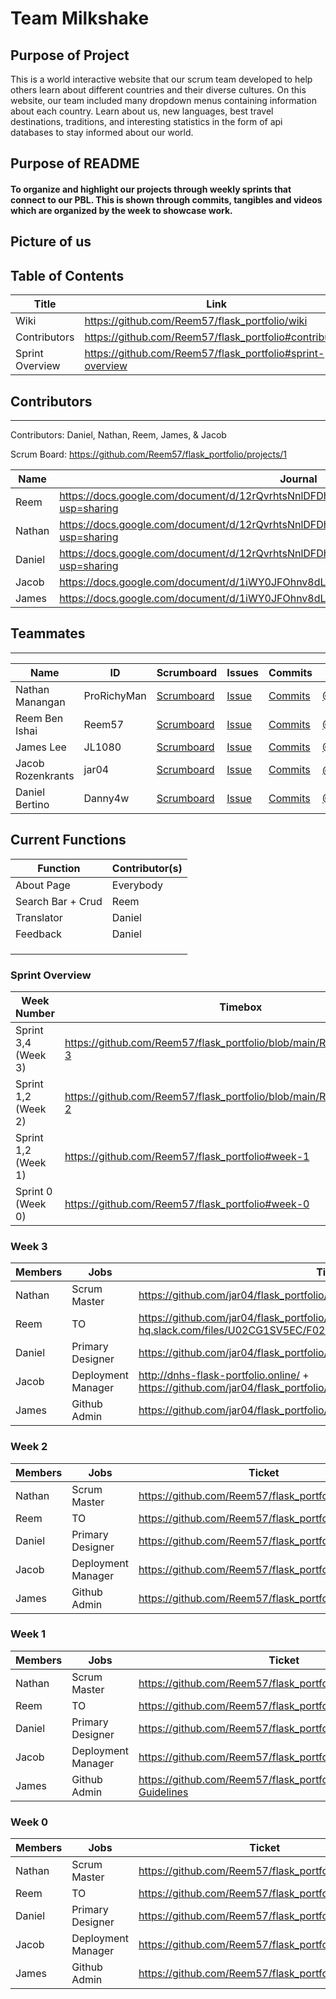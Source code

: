 # Team Milkshake

## Purpose of Project
This is a world interactive website that our scrum team developed to help others learn about different countries and their diverse cultures. On this website, our team included many dropdown menus containing information about each country. Learn about us, new languages, best travel destinations, traditions, and interesting statistics in the form of api databases to stay informed about our world.

## Purpose of README
#### To organize and highlight our projects through weekly sprints that connect to our PBL. This is shown through commits, tangibles and videos which are organized by the week to showcase work.

## Picture of us


## Table of Contents
| Title | Link |
| ---------------- | ------------------------------------------------------------------------------------------------------------ |
| Wiki | https://github.com/Reem57/flask_portfolio/wiki |
| Contributors | https://github.com/Reem57/flask_portfolio#contributors |
| Sprint Overview | https://github.com/Reem57/flask_portfolio#sprint-overview |


## Contributors
---------------------------------------

Contributors: Daniel, Nathan, Reem, James, & Jacob

Scrum Board: https://github.com/Reem57/flask_portfolio/projects/1

| Name             | Journal                                                                                                      |
| ---------------- | ------------------------------------------------------------------------------------------------------------ |
|  Reem | https://docs.google.com/document/d/12rQvrhtsNnlDFDhkCI9sT8w7fTD3y-4FW6W8LPLuf9w/edit?usp=sharing|
|  Nathan | https://docs.google.com/document/d/12rQvrhtsNnlDFDhkCI9sT8w7fTD3y-4FW6W8LPLuf9w/edit?usp=sharing|
|  Daniel | https://docs.google.com/document/d/12rQvrhtsNnlDFDhkCI9sT8w7fTD3y-4FW6W8LPLuf9w/edit?usp=sharing|
|  Jacob | https://docs.google.com/document/d/1iWY0JFOhnv8dLGOX7WXPdvvbnUYI_WglTmJvhG3r4QQ/edit|
|  James | https://docs.google.com/document/d/1iWY0JFOhnv8dLGOX7WXPdvvbnUYI_WglTmJvhG3r4QQ/edit|

## Teammates
---------------------------------------
| Name             | ID              | Scrumboard                                                                   | Issues |Commits  | Profile          |
| ---------------- | --------------- | ---------------------------------------------------------------------------- | ------ |----------- | ---------------- |
| Nathan Manangan  | ProRichyMan     | [Scrumboard](https://github.com/jar04/flask_portfolio/projects/1) | [Issue](https://github.com/jar04/flask_portfolio/issues?q=is%3Aopen+is%3Aissue+author%3AProRichyMan+assignee%3AProRichyMan) | [Commits](https://github.com/jar04/flask_portfolio/commits?author=ProRichyMan)| [@ProRichyMan](https://github.com/ProRichyMan)|
| Reem Ben Ishai | Reem57 | [Scrumboard](https://github.com/jar04/flask_portfolio/projects/1) | [Issue](https://github.com/jar04/flask_portfolio/issues?q=is%3Aopen+is%3Aissue+author%3AProRichyMan+assignee%3AReem57) | [Commits](https://github.com/jar04/flask_portfolio/commits?author=Reem57)| [@Reem57](https://github.com/Reem57)|
| James Lee  | JL1080          | [Scrumboard](https://github.com/jar04/flask_portfolio/projects/1) | [Issue](https://github.com/jar04/flask_portfolio/issues?q=is%3Aopen+is%3Aissue+author%3AProRichyMan+assignee%3AJL1080) | [Commits](https://github.com/jar04/flask_portfolio/commits?author=JL1080)| [@JL1080](https://github.com/JL1080)|
| Jacob Rozenkrants     | jar04  | [Scrumboard](https://github.com/jar04/flask_portfolio/projects/1) | [Issue](https://github.com/jar04/flask_portfolio/issues?q=is%3Aopen+is%3Aissue+author%3AProRichyMan+assignee%3Ajar04) | [Commits](https://github.com/jar04/flask_portfolio/commits?author=jar04)| [@jar04](https://github.com/jar04)|
| Daniel Bertino     | Danny4w | [Scrumboard](https://github.com/jar04/flask_portfolio/projects/1) | [Issue](https://github.com/jar04/flask_portfolio/issues?q=is%3Aopen+is%3Aissue+author%3AProRichyMan+assignee%3ADanny4w) | [Commits](https://github.com/jar04/flask_portfolio/commits?author=Danny4w)| [@Danny4w](https://github.com/Danny4w)|

## Current Functions
| Function | Contributor(s)|
| ------------- | -------------------------------------------------------------|
| About Page | Everybody |
| Search Bar + Crud | Reem |
| Translator | Daniel |
| Feedback | Daniel |
|  |  |
|  |  |
|  |  |

### Sprint Overview
| Week Number | Timebox | Issue List                                              |
| ------------- | ------------- | -------------------------------------------------------------|
| Sprint 3,4 (Week 3)   | https://github.com/Reem57/flask_portfolio/blob/main/README.md#week-3 |      https://github.com/Reem57/flask_portfolio/issues?q=is%3Aopen+is%3Aissue+label%3A%22Week+3%22       |
| Sprint 1,2 (Week 2)   | https://github.com/Reem57/flask_portfolio/blob/main/README.md#week-2 |      https://github.com/Reem57/flask_portfolio/issues?q=is%3Aopen+is%3Aissue+label%3A%22Week+2%22       |
| Sprint 1,2 (Week 1)   | https://github.com/Reem57/flask_portfolio#week-1 |    https://github.com/Reem57/flask_portfolio/issues?q=is%3Aopen+is%3Aissue+label%3A%22Week+1%22       |
| Sprint 0 (Week 0)   | https://github.com/Reem57/flask_portfolio#week-0 |     https://github.com/Reem57/flask_portfolio/issues?q=is%3Aopen+is%3Aissue+label%3A%22Week+0%22       |

### Week 3
| Members | Jobs | Ticket |
| ------------- | -------------------------------------------------------------| - |
| Nathan | Scrum Master | https://github.com/jar04/flask_portfolio/issues |
| Reem | TO | https://github.com/jar04/flask_portfolio/issues/27 video: (https://cs-p-hq.slack.com/files/U02CG1SV5EC/F02QYS5HC7L/video1141813565_trim.mp4) |
| Daniel | Primary Designer | https://github.com/jar04/flask_portfolio/issues/20 |
| Jacob | Deployment Manager | http://dnhs-flask-portfolio.online/ + https://github.com/jar04/flask_portfolio/wiki/Deployment |
| James | Github Admin | https://github.com/jar04/flask_portfolio/issues/26 |

### Week 2
| Members | Jobs | Ticket |
| ------------- | -------------------------------------------------------------| - |
| Nathan | Scrum Master | https://github.com/Reem57/flask_portfolio/issues/11 |
| Reem | TO | https://github.com/Reem57/flask_portfolio/issues/11 |
| Daniel | Primary Designer | https://github.com/Reem57/flask_portfolio/issues/11 |
| Jacob | Deployment Manager | https://github.com/Reem57/flask_portfolio/issues/11 |
| James | Github Admin | https://github.com/Reem57/flask_portfolio/issues/11 |

### Week 1
| Members | Jobs | Ticket |
| ------------- | -------------------------------------------------------------| - |
| Nathan | Scrum Master | https://github.com/Reem57/flask_portfolio/wiki/Policies |
| Reem | TO | https://github.com/Reem57/flask_portfolio/issues/7 |
| Daniel | Primary Designer | https://github.com/Reem57/flask_portfolio/wiki/Theme |
| Jacob | Deployment Manager | https://github.com/Reem57/flask_portfolio/wiki/Deployment |
| James | Github Admin | https://github.com/Reem57/flask_portfolio/wiki/Contribution-Guidelines |


### Week 0
| Members | Jobs | Ticket |
| ------------- | -------------------------------------------------------------| - |
| Nathan | Scrum Master | https://github.com/Reem57/flask_portfolio/projects/1 |
| Reem | TO | https://github.com/Reem57/flask_portfolio/issues/7 |
| Daniel | Primary Designer | https://github.com/Reem57/flask_portfolio/issues/3 |
| Jacob | Deployment Manager | https://github.com/Reem57/flask_portfolio/issues/11 |
| James | Github Admin | https://github.com/Reem57/flask_portfolio/issues/1 |

